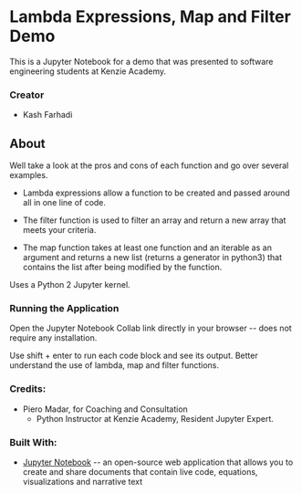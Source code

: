 # Lambda Expressions, Map and Filter Demo
This is a Jupyter Notebook for a demo that was presented to software engineering students at Kenzie Academy.

### Creator
- Kash Farhadi


## About

Well take a look at the pros and cons of each function and go over several examples.


- Lambda expressions allow a function to be created and passed around all in one line of code. 

- The filter function is used to filter an array and return a new array that meets your criteria.

- The map function takes at least one function and an iterable as an argument and returns a new list (returns a generator in python3) that contains the list after being modified by the function.

Uses a Python 2 Jupyter kernel.

### Running the Application

Open the Jupyter Notebook Collab link directly in your browser -- does not require any installation. 


Use shift + enter to run each code block and see its output. Better understand the use of lambda, map and filter functions.



### Credits:
- Piero Madar, for Coaching and Consultation
    - Python Instructor at Kenzie Academy, Resident Jupyter Expert.


### Built With:

- [Jupyter Notebook](https://jupyter.org/) --  an open-source web application that allows you to create and share documents that contain live code, equations, visualizations and narrative text
